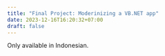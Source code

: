 ```yaml
---
title: "Final Project: Moderinizing a VB.NET app"
date: 2023-12-16T16:20:32+07:00
draft: false
---
```


Only available in Indonesian.
